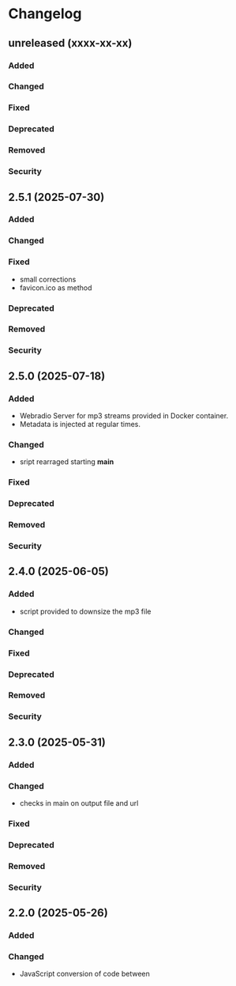 # Changelog
## unreleased (xxxx-xx-xx)
### Added
### Changed
### Fixed
### Deprecated
### Removed
### Security
## 2.5.1 (2025-07-30)
### Added
### Changed
### Fixed
- small corrections
- favicon.ico as method 
### Deprecated
### Removed
### Security
## 2.5.0 (2025-07-18)
### Added
- Webradio Server for mp3 streams provided in Docker container.
- Metadata is injected at regular times.
### Changed
- sript rearraged starting __main__
### Fixed
### Deprecated
### Removed
### Security
## 2.4.0 (2025-06-05)
### Added
- script provided to downsize the mp3 file
### Changed
### Fixed
### Deprecated
### Removed
### Security
## 2.3.0 (2025-05-31)
### Added
### Changed
- checks in main on output file and url
### Fixed
### Deprecated
### Removed
### Security
## 2.2.0 (2025-05-26)
### Added
### Changed
- JavaScript conversion of code between <script> tags to Python dictionary
### Fixed
- regular expression pattern specified
### Deprecated
### Removed
### Security
## 2.1.0 (2024-08-25)
### Added
### Changed
### Fixed
- exit, if download file exists
### Deprecated
### Removed
### Security
## 2.0.0 (2024-08-18)
### Added
### Changed
- scrape script for audioURL and extract via regExp
### Fixed
### Deprecated
### Removed
### Security
